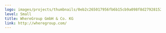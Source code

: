 ```yaml
---
logo: images/projects/thumbnails/0eb2c265017956fb6b15cb9a098f8d27928152e8.jpg.150x50_q85.jpg
level: Small
title: WhereGroup GmbH & Co. KG
link: http://wheregroup.com/
---
```

